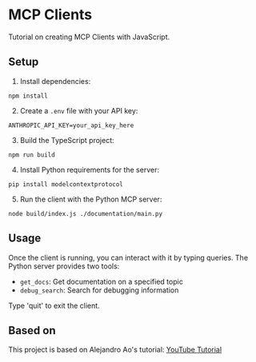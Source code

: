 # MCP Clients

Tutorial on creating MCP Clients with JavaScript.

## Setup

1. Install dependencies:
```
npm install
```

2. Create a `.env` file with your API key:
```
ANTHROPIC_API_KEY=your_api_key_here
```

3. Build the TypeScript project:
```
npm run build
```

4. Install Python requirements for the server:
```
pip install modelcontextprotocol
```

5. Run the client with the Python MCP server:
```
node build/index.js ./documentation/main.py
```

## Usage

Once the client is running, you can interact with it by typing queries. The Python server provides two tools:

- `get_docs`: Get documentation on a specified topic
- `debug_search`: Search for debugging information

Type 'quit' to exit the client.

## Based on

This project is based on Alejandro Ao's tutorial: [YouTube Tutorial](https://www.youtube.com/watch?v=5tl6D-h2_Qc)
